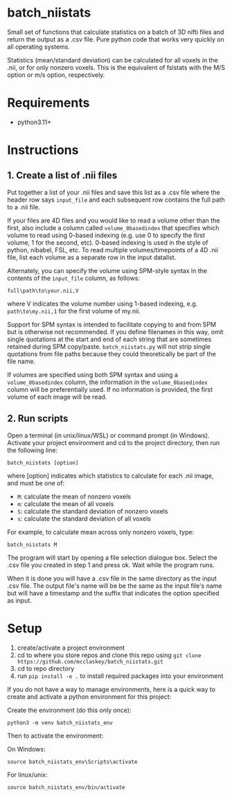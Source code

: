 # batch_niistats
Small set of functions that calculate statistics on a batch of 3D nifti files and return the output as a .csv file. Pure python code that works very quickly on all operating systems.

Statistics (mean/standard deviation) can be calculated for all voxels in the .nii, or for only nonzero voxels. This is the equivalent of fslstats with the M/S option or m/s option, respectively.

# Requirements
* python3.11+

# Instructions

## 1. Create a list of .nii files
Put together a list of your .nii files and save this list as a .csv file where the header row says `input_file` and each subsequent row contains the full path to a .nii file. 

If your files are 4D files and you would like to read a volume other than the first, also include a column called `volume_0basedindex` that specifies which volume to read using 0-based indexing (e.g. use 0 to specify the first volume, 1 for the second, etc). 0-based indexing is used in the style of python, nibabel, FSL, etc. To read multiple volumes/timepoints of a 4D .nii file, list each volume as a separate row in the input datalist.

Alternately, you can specify the volume using SPM-style syntax in the contents of the `input_file` column, as follows: 
```
full\path\to\your.nii,V
```
where V indicates the volume number using 1-based indexing, e.g. `path\to\my.nii,1` for the first volume of my.nii. 

Support for SPM syntax is intended to facilitate copying to and from SPM but is otherwise not recommended. If you define filenames in this way, omit single quotations at the start and end of each string that are sometimes retained during SPM copy/paste. `batch_niistats.py` will not strip single quotations from file paths because they could theoretically be part of the file name.

If volumes are specified using both SPM syntax and using a `volume_0basedindex` column, the information in the `volume_0basedindex` column will be preferentially used. If no information is provided, the first volume of each image will be read.

## 2. Run scripts 

Open a terminal (in unix/linux/WSL) or command prompt (in Windows). Activate your project environment and cd to the project directory, then run the following line:
```
batch_niistats [option]
```
where [option] indicates which statistics to calculate for each .nii image, and must be one of: 
- `M`: calculate the mean of nonzero voxels
- `m`: calculate the mean of all voxels
- `S`: calculate the standard deviation of nonzero voxels
- `s`: calculate the standard deviation of all voxels

For example, to calculate mean across only nonzero voxels, type:

```
batch_niistats M
```

The program will start by opening a file selection dialogue box. Select the .csv file you created in step 1 and press ok. Wait while the program runs.

When it is done you will have a .csv file in the same directory as the input .csv file. The output file's name will be be the same as the input file's name but will have a timestamp and the suffix that indicates the option specified as input. 

# Setup 
1. create/activate a project environment
2. cd to where you store repos and clone this repo using `git clone https://github.com/mcclaskey/batch_niistats.git`
3. cd to repo directory
4. run `pip install -e .` to install required packages into your environment


If you do not have a way to manage environments, here is a quick way to create and activate a python environment for this project:

Create the environment (do this only once):
```
python3 -m venv batch_niistats_env
```

Then to activate the environment: 

On Windows:
```
source batch_niistats_env\Scripts\activate
```

For linux/unix:
```
source batch_niistats_env/bin/activate 
```
